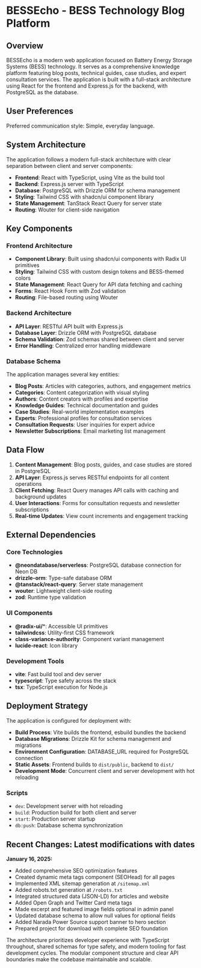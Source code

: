 # BESSEcho - BESS Technology Blog Platform

## Overview

BESSEcho is a modern web application focused on Battery Energy Storage Systems (BESS) technology. It serves as a comprehensive knowledge platform featuring blog posts, technical guides, case studies, and expert consultation services. The application is built with a full-stack architecture using React for the frontend and Express.js for the backend, with PostgreSQL as the database.

## User Preferences

Preferred communication style: Simple, everyday language.

## System Architecture

The application follows a modern full-stack architecture with clear separation between client and server components:

- **Frontend**: React with TypeScript, using Vite as the build tool
- **Backend**: Express.js server with TypeScript
- **Database**: PostgreSQL with Drizzle ORM for schema management
- **Styling**: Tailwind CSS with shadcn/ui component library
- **State Management**: TanStack React Query for server state
- **Routing**: Wouter for client-side navigation

## Key Components

### Frontend Architecture
- **Component Library**: Built using shadcn/ui components with Radix UI primitives
- **Styling**: Tailwind CSS with custom design tokens and BESS-themed colors
- **State Management**: React Query for API data fetching and caching
- **Forms**: React Hook Form with Zod validation
- **Routing**: File-based routing using Wouter

### Backend Architecture
- **API Layer**: RESTful API built with Express.js
- **Database Layer**: Drizzle ORM with PostgreSQL database
- **Schema Validation**: Zod schemas shared between client and server
- **Error Handling**: Centralized error handling middleware

### Database Schema
The application manages several key entities:
- **Blog Posts**: Articles with categories, authors, and engagement metrics
- **Categories**: Content categorization with visual styling
- **Authors**: Content creators with profiles and expertise
- **Knowledge Guides**: Technical documentation and guides
- **Case Studies**: Real-world implementation examples
- **Experts**: Professional profiles for consultation services
- **Consultation Requests**: User inquiries for expert advice
- **Newsletter Subscriptions**: Email marketing list management

## Data Flow

1. **Content Management**: Blog posts, guides, and case studies are stored in PostgreSQL
2. **API Layer**: Express.js serves RESTful endpoints for all content operations
3. **Client Fetching**: React Query manages API calls with caching and background updates
4. **User Interactions**: Forms for consultation requests and newsletter subscriptions
5. **Real-time Updates**: View count increments and engagement tracking

## External Dependencies

### Core Technologies
- **@neondatabase/serverless**: PostgreSQL database connection for Neon DB
- **drizzle-orm**: Type-safe database ORM
- **@tanstack/react-query**: Server state management
- **wouter**: Lightweight client-side routing
- **zod**: Runtime type validation

### UI Components
- **@radix-ui/***: Accessible UI primitives
- **tailwindcss**: Utility-first CSS framework
- **class-variance-authority**: Component variant management
- **lucide-react**: Icon library

### Development Tools
- **vite**: Fast build tool and dev server
- **typescript**: Type safety across the stack
- **tsx**: TypeScript execution for Node.js

## Deployment Strategy

The application is configured for deployment with:

- **Build Process**: Vite builds the frontend, esbuild bundles the backend
- **Database Migrations**: Drizzle Kit for schema management and migrations
- **Environment Configuration**: DATABASE_URL required for PostgreSQL connection
- **Static Assets**: Frontend builds to `dist/public`, backend to `dist/`
- **Development Mode**: Concurrent client and server development with hot reloading

### Scripts
- `dev`: Development server with hot reloading
- `build`: Production build for both client and server
- `start`: Production server startup
- `db:push`: Database schema synchronization

## Recent Changes: Latest modifications with dates

**January 16, 2025:**
- Added comprehensive SEO optimization features
- Created dynamic meta tags component (SEOHead) for all pages
- Implemented XML sitemap generation at `/sitemap.xml`
- Added robots.txt generation at `/robots.txt`
- Integrated structured data (JSON-LD) for articles and website
- Added Open Graph and Twitter Card meta tags
- Made excerpt and featured image fields optional in admin panel
- Updated database schema to allow null values for optional fields
- Added Narada Power Source support banner to hero section
- Prepared project for download with complete SEO foundation

The architecture prioritizes developer experience with TypeScript throughout, shared schemas for type safety, and modern tooling for fast development cycles. The modular component structure and clear API boundaries make the codebase maintainable and scalable.